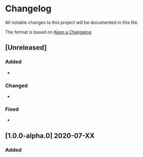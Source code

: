 # Changelog

All notable changes to this project will be documented in this file.

The format is based on [Keep a Changelog](http://keepachangelog.com/en/1.0.0/)

## [Unreleased]
### Added
- 

### Changed
- 

### Fixed
- 

## [1.0.0-alpha.0] 2020-07-XX
### Added



